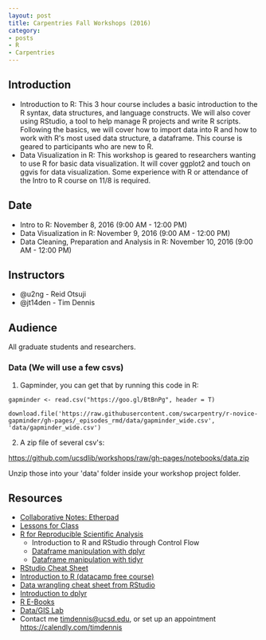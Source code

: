 ```yaml
---
layout: post
title: Carpentries Fall Workshops (2016)
category:
- posts
- R
- Carpentries
---
```


## Introduction

* Introduction to R: This 3 hour course includes a basic introduction to the R syntax, data structures, and language constructs.  We will also cover using RStudio, a tool to help manage R projects and write R scripts.  Following the basics, we will cover how to import data into R and how to work with R's most used data structure,  a dataframe.  This course is geared to participants who are new to R.
* Data Visualization in R: This workshop is geared to researchers wanting to use R for basic data visualization. It will cover ggplot2 and touch on ggvis for data visualization.  Some experience with R or attendance of the Intro to R course on 11/8 is required.

## Date
* Intro to R: November 8, 2016 (9:00 AM - 12:00 PM)
* Data Visualization in R: November 9, 2016 (9:00 AM - 12:00 PM)
* Data Cleaning, Preparation and Analysis in R: November 10, 2016 (9:00 AM - 12:00 PM)

## Instructors
* @u2ng - Reid Otsuji
* @jt14den - Tim Dennis  

## Audience

All graduate students and researchers.

### Data (We will use a few csvs)

1. Gapminder, you can get that by running this code in R:

~~~
gapminder <- read.csv("https://goo.gl/BtBnPg", header = T)
~~~

~~~
download.file('https://raw.githubusercontent.com/swcarpentry/r-novice-gapminder/gh-pages/_episodes_rmd/data/gapminder_wide.csv', 'data/gapminder_wide.csv')
~~~

2. A zip file of several csv's:

<https://github.com/ucsdlib/workshops/raw/gh-pages/notebooks/data.zip>

Unzip those into your 'data' folder inside your workshop project folder.

## Resources
* [Collaborative Notes: Etherpad](http://pad.software-carpentry.org/intro-r-ucsd)
* [Lessons for Class](http://swcarpentry.github.io/r-novice-gapminder/)
* [R for Reproducible Scientific Analysis](http://swcarpentry.github.io/r-novice-gapminder/)
   * Introduction to R and RStudio through Control Flow  
   * [Dataframe manipulation with dplyr](http://swcarpentry.github.io/r-novice-gapminder/13-dplyr/)
   * [Dataframe manipulation with tidyr](http://swcarpentry.github.io/r-novice-gapminder/14-tidyr/)
* [RStudio Cheat Sheet](https://www.rstudio.com/wp-content/uploads/2016/03/rmarkdown-cheatsheet-2.0.pdf)
* [Introduction to R (datacamp free course)](https://campus.datacamp.com/courses/free-introduction-to-r)
* [Data wrangling cheat sheet from RStudio](https://www.rstudio.com/wp-content/uploads/2015/02/data-wrangling-cheatsheet.pdf)
* [Introduction to dplyr](http://stat545.com/block009_dplyr-intro.html)
* [R E-Books](https://goo.gl/zBiQ7U)
* [Data/GIS Lab](http://ucsd.libguides.com/data-gis-lab)
* Contact me <timdennis@ucsd.edu>, or set up an appointment <https://calendly.com/timdennis>
